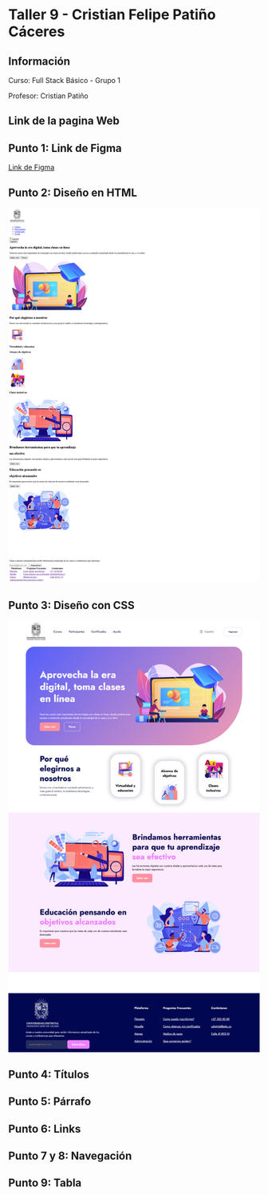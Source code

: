 <h1>Taller 9 - Cristian Felipe Patiño Cáceres</h1>

<h2>Información</h2>
<p>Curso: Full Stack Básico - Grupo 1</p>
<p>Profesor: Cristian Patiño</p>

<h2>Link de la pagina Web</h2>


<h2>Punto 1: Link de Figma</h2>
<a href="https://www.figma.com/file/sKguK1Awv4hmdZ7sHUGS0x/Example-WireFrame-%2F-Mockup-%2F-Design?type=design&node-id=0%3A1&mode=design&t=FrRTuOqXwkLPMUi4-1">Link de Figma</a>

<h2>Punto 2: Diseño en HTML</h2>
<img src="./public/images/punto-2.png" alt="punto 2">

<h2>Punto 3: Diseño con CSS</h2>
<img src="./public/images/punto-3.png" alt="punto 2">


<h2>Punto 4: Títulos</h2>

<h2>Punto 5: Párrafo</h2>

<h2>Punto 6: Links</h2>

<h2>Punto 7 y 8: Navegación</h2>

<h2>Punto 9: Tabla</h2>